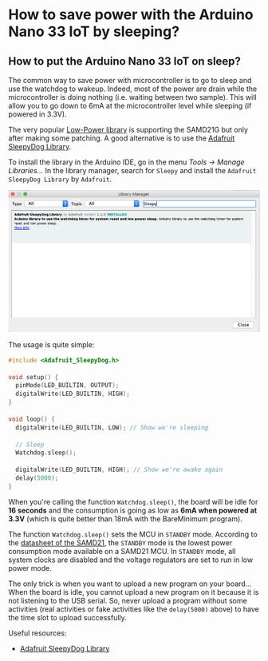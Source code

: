 # How to save power with the Arduino Nano 33 IoT by sleeping?

## How to put the Arduino Nano 33 IoT on sleep?

The common way to save power with microcontroller is to go to sleep and use the watchdog to wakeup. Indeed, most of the power are drain while the microcontroller is doing nothing (i.e. waiting between two sample). This will allow you to go down to 6mA at the microcontroller level while sleeping (if powered in 3.3V).

The very popular [Low-Power library](https://github.com/rocketscream/Low-Power) is supporting the SAMD21G but only after making some patching. A good alternative is to use the [Adafruit SleepyDog Library](https://github.com/adafruit/Adafruit_SleepyDog).

To install the library in the Arduino IDE, go in the menu *Tools -> Manage Libraries...* In the library manager, search for `Sleepy` and install the `Adafruit SleepyDog Library` by `Adafruit`.

![How to install SleepyDog with the library manager](images/library_mgr_SleepyDog.png)

The usage is quite simple:

```c++
#include <Adafruit_SleepyDog.h>

void setup() {
  pinMode(LED_BUILTIN, OUTPUT);
  digitalWrite(LED_BUILTIN, HIGH);
}

void loop() {
  digitalWrite(LED_BUILTIN, LOW); // Show we're sleeping
  
  // Sleep
  Watchdog.sleep();

  digitalWrite(LED_BUILTIN, HIGH); // Show we're awake again
  delay(5000);
}
```

When you're calling the function `Watchdog.sleep()`, the board will be idle for **16 seconds** and the consumption is going as low as **6mA when powered at 3.3V** (which is quite better than 18mA with the BareMinimum program).

The function `Watchdog.sleep()` sets the MCU in `STANDBY` mode. According to the [datasheet of the SAMD21](https://microchipdeveloper.com/32arm:samd21-pm-overview), the `STANDBY` mode is the lowest power consumption mode available on a SAMD21 MCU. In `STANDBY` mode, all system clocks are disabled and the voltage regulators are set to run in low power mode.

The only trick is when you want to upload a new program on your board... When the board is idle, you cannot upload a new program on it because it is not listening to the USB serial. So, never upload a program without some activities (real activities or fake activities like the `delay(5000)` above) to have the time slot to upload successfully.

Useful resources:

*  [Adafruit SleepyDog Library](https://github.com/adafruit/Adafruit_SleepyDog)
